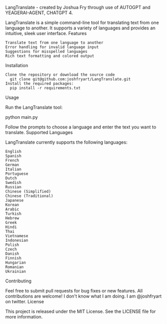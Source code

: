 LangTranslate - created by Joshua Fry through use of AUTOGPT and YEAGERAI-AGENT, CHATGPT 4.

LangTranslate is a simple command-line tool for translating text from one language to another. It supports a variety of languages and provides an intuitive, sleek user interface.
Features

    Translate text from one language to another
    Error handling for invalid language input
    Suggestions for misspelled languages
    Rich text formatting and colored output

Installation

    Clone the repository or download the source code 
      git clone git@github.com:joshfryart/LangTranslate.git
    Install the required packages:
      pip install -r requirements.txt

Usage

Run the LangTranslate tool:

python main.py

Follow the prompts to choose a language and enter the text you want to translate.
Supported Languages

LangTranslate currently supports the following languages:

    English
    Spanish
    French
    German
    Italian
    Portuguese
    Dutch
    Swedish
    Russian
    Chinese (Simplified)
    Chinese (Traditional)
    Japanese
    Korean
    Arabic
    Turkish
    Hebrew
    Greek
    Hindi
    Thai
    Vietnamese
    Indonesian
    Polish
    Czech
    Danish
    Finnish
    Hungarian
    Romanian
    Ukrainian

Contributing

Feel free to submit pull requests for bug fixes or new features. All contributions are welcome! I don't know what I am doing. I am @joshfryart on twitter.
License

This project is released under the MIT License. See the LICENSE file for more information.

